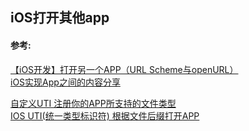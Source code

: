## iOS打开其他app








#### 参考:
[【iOS开发】打开另一个APP（URL Scheme与openURL）](https://www.jianshu.com/p/0811ccd6a65d)  
[iOS实现App之间的内容分享](https://www.jianshu.com/p/88a08d66894f)  

[自定义UTI 注册你的APP所支持的文件类型](https://blog.csdn.net/HeroGuo_JP/article/details/51784418)  
[IOS UTI(统一类型标识符) 根据文件后缀打开APP](https://blog.csdn.net/HeroGuo_JP/article/details/51134308)  






